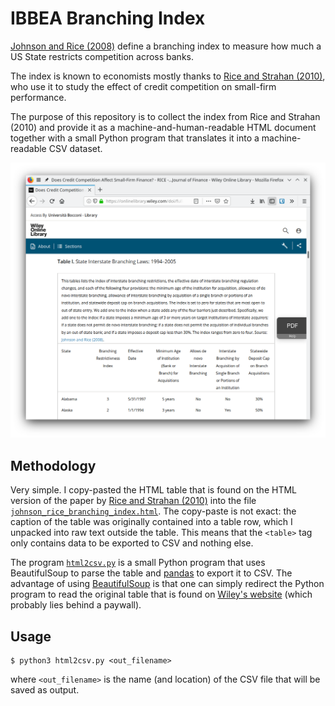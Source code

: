 # IBBEA Branching Index

[Johnson and Rice (2008)](https://scholarlycommons.law.wlu.edu/wlulr/vol65/iss1/4/) define a branching index to measure how much a US State restricts competition across banks.

The index is known to economists mostly thanks to [Rice and Strahan (2010)](https://onlinelibrary.wiley.com/doi/full/10.1111/j.1540-6261.2010.01555.x), who use it to study the effect of credit competition on small-firm performance.

The purpose of this repository is to collect the index from Rice and Strahan (2010) and provide it as a machine-and-human-readable HTML document together with a small Python program that translates it into a machine-readable CSV dataset.

![preview of index](./img/preview.png)


## Methodology

Very simple.
I copy-pasted the HTML table that is found on the HTML version of the paper by [Rice and Strahan (2010)](https://onlinelibrary.wiley.com/doi/full/10.1111/j.1540-6261.2010.01555.x) into the file [`johnson_rice_branching_index.html`](./johnson_rice_branching_index.html).
The copy-paste is not exact: the caption of the table was originally contained into a table row, which I unpacked into raw text outside the table.
This means that the `<table>` tag only contains data to be exported to CSV and nothing else.

The program [`html2csv.py`](./html2csv.py) is a small Python program that uses BeautifulSoup to parse the table and [pandas](https://pandas.pydata.org/) to export it to CSV.
The advantage of using [BeautifulSoup](https://www.crummy.com/software/BeautifulSoup/) is that one can simply redirect the Python program to read the original table that is found on [Wiley's website](https://onlinelibrary.wiley.com/doi/full/10.1111/j.1540-6261.2010.01555.x) (which probably lies behind a paywall).


## Usage

    $ python3 html2csv.py <out_filename>
    
where `<out_filename>` is the name (and location) of the CSV file that will be saved as output.
